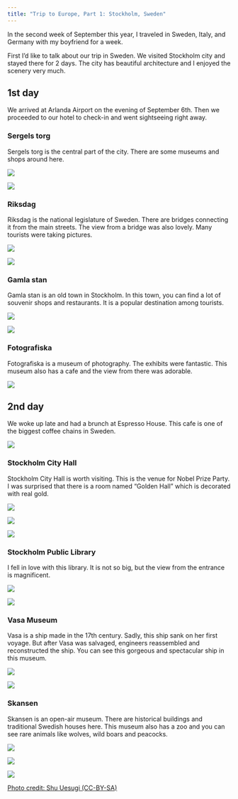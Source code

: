 ```yaml
---
title: "Trip to Europe, Part 1: Stockholm, Sweden"
---
```



In the second week of September this year, I traveled in Sweden, Italy, and Germany with my boyfriend for a week. 

First I’d like to talk about our trip in Sweden. We visited Stockholm city and stayed there for 2 days. The city has  beautiful architecture and I enjoyed the scenery very much. 

## 1st day

We arrived at Arlanda Airport on the evening of September 6th. Then we proceeded to our hotel to check-in and went sightseeing right away.

### Sergels torg

Sergels torg is the central part of the city. There are some museums and shops around here.

![](/images/eurotrip-thumb/eurotrip-1.jpg)

![](/images/eurotrip-thumb/eurotrip-9.jpg)

### Riksdag

Riksdag is the national legislature of Sweden. There are bridges connecting it  from the main streets. The view from a bridge was also lovely. Many tourists were taking pictures.

![](/images/eurotrip-thumb/eurotrip-17.jpg)

![](/images/eurotrip-thumb/eurotrip-18.jpg)

### Gamla stan

Gamla stan is an old town in Stockholm. In this town, you can find a lot of souvenir shops and restaurants. It is a popular destination among tourists.

![](/images/eurotrip-thumb/eurotrip-19.jpg)

![](/images/eurotrip-thumb/eurotrip-20.jpg)

### Fotografiska

Fotografiska is a museum of photography. The exhibits were fantastic. This museum also has a cafe and the view from there was adorable.

![](/images/eurotrip-thumb/eurotrip-21.jpg)

## 2nd day

We woke up late and had a brunch at Espresso House. This cafe is one of the biggest coffee chains in Sweden.

![](/images/eurotrip-thumb/eurotrip-22.jpg)

### Stockholm City Hall

Stockholm City Hall is worth visiting. This is the venue for Nobel Prize Party. I was surprised that there is a room named “Golden Hall” which is decorated with real gold.

![](/images/eurotrip-thumb/eurotrip-4.jpg)

![](/images/eurotrip-thumb/eurotrip-8.jpg)

![](/images/eurotrip-thumb/eurotrip-27.jpg)

### Stockholm Public Library

I fell in love with this library. It is not so big, but the view from the entrance is magnificent.

![](/images/eurotrip-thumb/eurotrip-11.jpg)

![](/images/eurotrip-thumb/eurotrip-12.jpg)

### Vasa Museum

Vasa is a ship made in the 17th century. Sadly, this ship sank on her first voyage. But after Vasa was salvaged, engineers reassembled and reconstructed the ship. You can see this gorgeous and spectacular ship in this museum.

![](/images/eurotrip-thumb/eurotrip-41.jpg)

![](/images/eurotrip-thumb/eurotrip-42.jpg)

### Skansen

Skansen is an open-air museum. There are historical buildings and traditional Swedish houses here. This museum also has a zoo and you can see rare animals like wolves, wild boars and peacocks.

![](/images/eurotrip-thumb/eurotrip-46.jpg)

![](/images/eurotrip-thumb/eurotrip-45.jpg)

![](/images/eurotrip-thumb/eurotrip-47.jpg)

<a href="https://www.flickr.com/photos/chibicode/sets/72157647587142756" target="_blank">Photo credit: Shu Uesugi (CC-BY-SA)</a>

